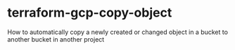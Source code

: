 # terraform-gcp-copy-object
How to automatically copy a newly created or changed object in a bucket to another bucket in another project

